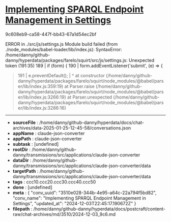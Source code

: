 # [Implementing SPARQL Endpoint Management in Settings](https://claude.ai/chat/3510e028-344b-4e95-a64c-22a794f5bd82)

9c608eb9-ca58-447f-bb43-67a1d54ec2bf

ERROR in ./src/js/settings.js
Module build failed (from ./node_modules/babel-loader/lib/index.js):
SyntaxError: /home/danny/github-danny/hyperdata/packages/farelo/squirt/src/js/settings.js: Unexpected token (191:35)
  189 |         if (form) {
  190 |             form.addEventListener('submit', (e) => {
> 191 |                 e.preventDefault();
      |                                    ^
    at constructor (/home/danny/github-danny/hyperdata/packages/farelo/squirt/node_modules/@babel/parser/lib/index.js:359:19)
    at Parser.raise (/home/danny/github-danny/hyperdata/packages/farelo/squirt/node_modules/@babel/parser/lib/index.js:3266:19)
    at Parser.unexpected (/home/danny/github-danny/hyperdata/packages/farelo/squirt/node_modules/@babel/parser/lib/index.js:3286:16)

---

* **sourceFile** : /home/danny/github-danny/hyperdata/docs/chat-archives/data-2025-01-25-12-45-58/conversations.json
* **appName** : claude-json-converter
* **appPath** : claude-json-converter
* **subtask** : [undefined]
* **rootDir** : /home/danny/github-danny/transmissions/src/applications/claude-json-converter
* **dataDir** : /home/danny/github-danny/transmissions/src/applications/claude-json-converter/data
* **targetPath** : /home/danny/github-danny/transmissions/src/applications/claude-json-converter/data
* **tags** : ccc10.ccc20.ccc30.ccc40.ccc50
* **done** : [undefined]
* **meta** : {
  "conv_uuid": "3510e028-344b-4e95-a64c-22a794f5bd82",
  "conv_name": "Implementing SPARQL Endpoint Management in Settings",
  "updated_at": "2024-12-03T22:45:17.190672Z"
}
* **filepath** : /home/danny/github-danny/hyperdata/docs/postcraft/content-raw/chat-archives/md/3510/2024-12-03_9c6.md
